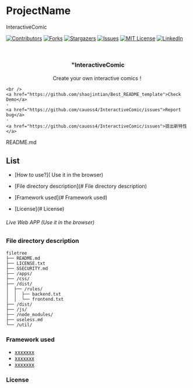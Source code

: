  # ProjectName

InteractiveComic

<!-- PROJECT SHIELDS -->

[![Contributors][contributors-shield]][contributors-url]
[![Forks][forks-shield]][forks-url]
[![Stargazers][stars-shield]][stars-url]
[![Issues][issues-shield]][issues-url]
[![MIT License][license-shield]][license-url]
[![LinkedIn][linkedin-shield]][linkedin-url]

<!-- PROJECT LOGO -->
<br />

<p align="center">


  <h3 align="center">"InteractiveComic</h3>
  <p align="center">
    Create your own interactive comics！
  
    <br />
    <a href="https://github.com/shaojintian/Best_README_template">Check Demo</a>
    ·
    <a href="https://github.com/cauoss4/InteractiveComic/issues">Report bug</a>
    ·
    <a href="https://github.com/cauoss4/InteractiveComic/issues">提出新特性</a>
  </p>

</p>

 
 README.md
 
## List

- [How to use?]( Use it in the browser)
 
- [File directory description](# File directory description)
- [Framework used](# Framework used)
- [License](# License)









###### Live Web APP (Use it in the browser)




### File directory description

```
filetree 
├── README.md
├── LICENSE.txt
├── SSECURITY.md
├── /apps/
├── /css/
├── /dist/
│  ├── /rules/
│  │  ├── backend.txt
│  │  └── frontend.txt
├── /dist/
├── /js/
├── /node_modules/
├── useless.md
└── /util/

```







### Framework used
- [xxxxxxx](https://getbootstrap.com)
- [xxxxxxx](https://jquery.com)
- [xxxxxxx](https://www.jointjs.com)













### License







<!-- links -->

[your-project-path]:https://github.com/cauoss4/interactiveComic
[contributors-shield]: https://github.com/cauoss4/interactiveComic.svg?style=flat-square
[contributors-url]: https://github.com/cauoss4/interactiveComic/graphs/contributors
[forks-shield]: https://github.com/cauoss4/interactiveComic.svg?style=flat-square
[forks-url]: https://github.com/cauoss4/interactiveComic/network/members
[stars-shield]: https://github.com/cauoss4/interactiveComic.svg?style=flat-square
[stars-url]: https://github.com/cauoss4/interactiveComic/stargazers
[issues-shield]: https://github.com/cauoss4/interactiveComic.svg?style=flat-square
[issues-url]: https://github.com/cauoss4/interactiveComic.svg
[license-shield]: https://img.shields.io/github/license/cauoss4/interactiveComice.svg?style=flat-square
[license-url]: https://github.com/cauoss4/interactiveComic/LICENSE.txt
[linkedin-shield]:https://img.shields.io/badge/-LinkedIn-black.svg?style=flat-square&logo=linkedin&colorB=555
[linkedin-url]: https://github.com/cauoss4/interactiveComic




